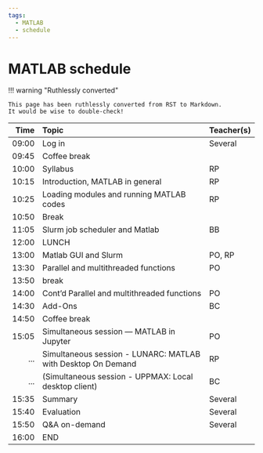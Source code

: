 ```yaml
---
tags:
  - MATLAB
  - schedule
---
```


# MATLAB schedule

!!! warning "Ruthlessly converted"

    This page has been ruthlessly converted from RST to Markdown.
    It would be wise to double-check!

| Time  | Topic                                                        | Teacher(s) |
| -----:|:------------------------------------------------------------ |:---------- |
| 09:00 | Log in                                                       | Several    |
| 09:45 | Coffee break                                                 |            |
| 10:00 | Syllabus                                                     | RP         |
| 10:15 | Introduction, MATLAB in general                              | RP         |
| 10:25 | Loading modules and running MATLAB codes                     | RP         |
| 10:50 | Break                                                        |            |
| 11:05 | Slurm job scheduler and Matlab                               | BB         |
| 12:00 | LUNCH                                                        |            |
| 13:00 | Matlab GUI and Slurm                                         | PO, RP     |
| 13:30 | Parallel and multithreaded functions                         | PO         |
| 13:50 | break                                                        |            |
| 14:00 | Cont’d Parallel and multithreaded functions                  | PO         |
| 14:30 | Add-Ons                                                      | BC         |
| 14:50 | Coffee break                                                 |            |
| 15:05 | Simultaneous session — MATLAB in Jupyter                     | PO         |
|   ... | Simultaneous session - LUNARC: MATLAB with Desktop On Demand | RP         |
|   ... | (Simultaneous session - UPPMAX: Local desktop client)        | BC         |
| 15:35 | Summary                                                      | Several    |
| 15:40 | Evaluation                                                   | Several    |
| 15:50 | Q&A on-demand                                                | Several    |
| 16:00 | END                                                          |            |
